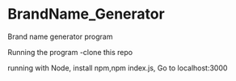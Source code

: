 # BrandName_Generator
Brand name generator program

Running the program
-clone this repo

running with Node,
install npm,npm index.js,
Go to localhost:3000

